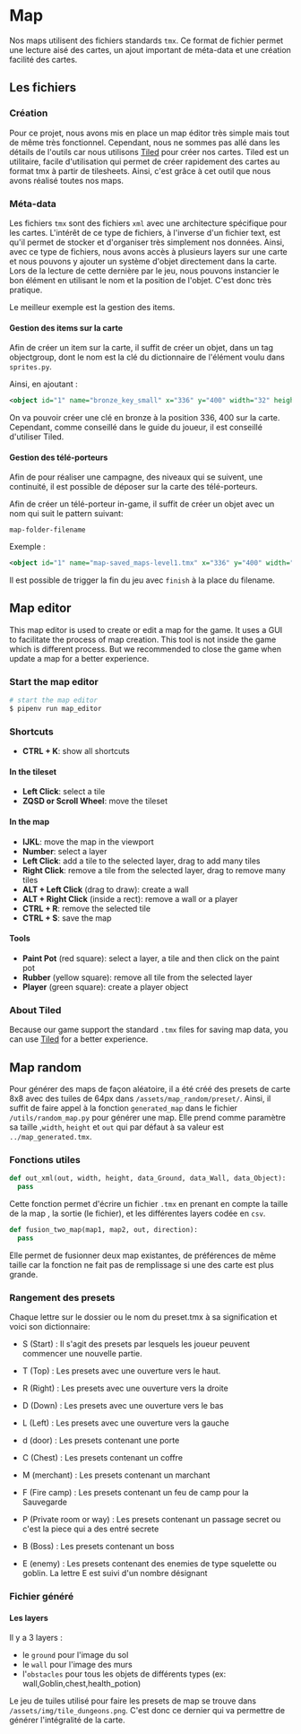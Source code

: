 # Map

Nos maps utilisent des fichiers standards `tmx`. Ce format de fichier permet une lecture aisé des cartes, un ajout important de méta-data et une création facilité des cartes.

## Les fichiers

### Création

Pour ce projet, nous avons mis en place un map éditor très simple mais tout de même très fonctionnel. Cependant, nous ne sommes pas allé dans les détails de l'outils car nous utilisons [Tiled](https://www.mapeditor.org/) pour créer nos cartes. Tiled est un utilitaire, facile d'utilisation qui permet de créer rapidement des cartes au format tmx à partir de tilesheets. Ainsi, c'est grâce à cet outil que nous avons réalisé toutes nos maps.

### Méta-data

Les fichiers `tmx` sont des fichiers `xml` avec une architecture spécifique pour les cartes. L'intérêt de ce type de fichiers, à l'inverse d'un fichier text, est qu'il permet de stocker et d'organiser très simplement nos données. Ainsi, avec ce type de fichiers, nous avons accès à plusieurs layers sur une carte et nous pouvons y ajouter un système d'objet directement dans la carte. Lors de la lecture de cette dernière par le jeu, nous pouvons instancier le bon élément en utilisant le nom et la position de l'objet. C'est donc très pratique.

Le meilleur exemple est la gestion des items.

#### Gestion des items sur la carte

Afin de créer un item sur la carte, il suffit de créer un objet, dans un tag objectgroup, dont le nom est la clé du dictionnaire de l'élément voulu dans `sprites.py`.

Ainsi, en ajoutant :

```xml
<object id="1" name="bronze_key_small" x="336" y="400" width="32" height="32"/>
```

On va pouvoir créer une clé en bronze à la position 336, 400 sur la carte. Cependant, comme conseillé dans le guide du joueur, il est conseillé d'utiliser Tiled.

#### Gestion des télé-porteurs

Afin de pour réaliser une campagne, des niveaux qui se suivent, une continuité, il est possible de déposer sur la carte des télé-porteurs.

Afin de créer un télé-porteur in-game, il suffit de créer un objet avec un nom qui suit le pattern suivant:

`map-folder-filename`

Exemple :

```xml
<object id="1" name="map-saved_maps-level1.tmx" x="336" y="400" width="32" height="32"/>
```

Il est possible de trigger la fin du jeu avec `finish` à la place du filename.

## Map editor

This map editor is used to create or edit a map for the game. It uses a GUI to facilitate the process of map creation. This tool is not inside the game which is different process. But we recommended to close the game when update a map for a better experience.

### Start the map editor

```sh
# start the map editor
$ pipenv run map_editor
```

### Shortcuts

- **CTRL + K**: show all shortcuts

#### In the tileset

- **Left Click**: select a tile
- **ZQSD or Scroll Wheel**: move the tileset

#### In the map

- **IJKL**: move the map in the viewport
- **Number**: select a layer
- **Left Click**: add a tile to the selected layer, drag to add many tiles
- **Right Click**: remove a tile from the selected layer, drag to remove many tiles
- **ALT + Left Click** (drag to draw): create a wall
- **ALT + Right Click** (inside a rect): remove a wall or a player
- **CTRL + R**: remove the selected tile
- **CTRL + S**: save the map

#### Tools

- **Paint Pot** (red square): select a layer, a tile and then click on the paint pot
- **Rubber** (yellow square): remove all tile from the selected layer
- **Player** (green square): create a player object

### About Tiled

Because our game support the standard `.tmx` files for saving map data, you can use [Tiled](https://www.mapeditor.org/) for a better experience.

## Map random

Pour générer des maps de façon aléatoire, il a été créé des presets de carte 8x8 avec des tuiles de 64px dans `/assets/map_random/preset/`. Ainsi, il suffit de faire appel à la fonction `generated_map` dans le fichier `/utils/random_map.py` pour générer une map. Elle prend comme paramètre sa taille ,`width`, `height` et `out` qui par défaut à sa valeur est `../map_generated.tmx`.

### Fonctions utiles

```py
def out_xml(out, width, height, data_Ground, data_Wall, data_Object):
  pass
```

Cette fonction permet d'écrire un fichier `.tmx` en prenant en compte la taille de la map , la sortie (le fichier), et les différentes layers codée en `csv`.

```py
def fusion_two_map(map1, map2, out, direction):
  pass
```

Elle permet de fusionner deux map existantes, de préférences de même taille car la fonction ne fait pas de remplissage si une des carte est plus grande.

### Rangement des presets

Chaque lettre sur le dossier ou le nom du preset.tmx à sa signification et voici son dictionnaire:

- S (Start) : Il s'agit des presets par lesquels les joueur peuvent commencer une nouvelle partie.

- T (Top) : Les presets avec une ouverture vers le haut.

- R (Right) : Les presets avec une ouverture vers la droite

- D (Down) : Les presets avec une ouverture vers le bas

- L (Left) : Les presets avec une ouverture vers la gauche

- d (door) : Les presets contenant une porte

- C (Chest) : Les presets contenant un coffre

- M (merchant) : Les presets contenant un marchant

- F (Fire camp) : Les presets contenant un feu de camp pour la Sauvegarde

- P (Private room or way) : Les presets contenant un passage secret ou c'est la piece qui a des entré secrete

- B (Boss) : Les presets contenant un boss

- E (enemy) : Les presets contenant des enemies de type squelette ou goblin. La lettre E est suivi d'un nombre désignant

### Fichier généré

#### Les layers

Il y a 3 layers :

- le `ground` pour l'image du sol
- le `wall` pour l'image des murs
- l'`obstacles` pour tous les objets de différents types (ex: wall,Goblin,chest,health_potion)

Le jeu de tuiles utilisé pour faire les presets de map se trouve dans `/assets/img/tile_dungeons.png`. C'est donc ce dernier qui va permettre de générer l'intégralité de la carte.
